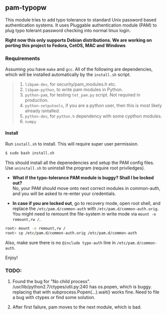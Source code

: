 ## pam-typopw

This module tries to add typo tolerance to standard Unix password based
authentication systems. It uses Pluggable authentication module (PAM) to plug
typo tolerant password checking into normal linux login.

**Right now this only supports Debian distributions. We are working on porting
this project to Fedora, CetOS, MAC and Windows**


### Requirements  
Assuming you have `make` and `gcc`. All of the following are dependencies, which
will be installed automatically by the `install.sh` script.

>1. `libpam-dev`, for security/pam_modules.h etc.
>2. `libpam-python`, to write pam modules in Python.
>3. `python-pam`, for testing `tet_pam.py` script. Not required in production.
>4. `python-setputools`, if you are a python user, then this is most likely already isntalled. 
>5. `python-dev`, for `python.h` dependency with some cypthon modules.
>6. `numpy`


<!--### How to? 
We have two implementation of this module--one in C and another in 
Python2.7. I shall explain them below in order.
 
#### C implementation
Compile the pam_module by running, `make`. If the compilation runs
good, you should get a shared library file named "pam_pwtypo.so".  We
shall explain how to add this pam module into action. First, lets do a
test run. 
```bash
$ sudo echo "auth requisite ${pwd}/pam_pwrypo.so" > /etc/pam.d/test 
$ python test_pam.py
```

If it asks for your login credentials, then you have correct
compilation of the `pam_pwtypo.so` module. Now, you just have to add
the line that you put inside `/etc/pam.d/test` file to the service
files (found in /etc/pam.d) where you wish to use typo tolerance. Add
the line before `pam_unix`.


#### Python implementation
-->
#### Install
Run `install.sh` to install. This will require super user permission.
```bash
$ sudo bash install.sh
```

This should install all the depenedencies and setup the PAM config
files. Use `uninstall.sh` to uninstall the program (require root
priviledges).


* **What if the typo-tolerance PAM module is buggy? Shall I be locked out?**   
No, your PAM should move onto next correct modules in common-auth, and you will be asked to re-enter your credentials.   

* **In case if you are locked out**, go to recovery mode, open root shell, and replace the `/etc/pam.d/common-auth` with 
`/etc/pam.d/common-auth.orig`. You might need to remount the file-system in write mode via `mount -o remount,rw /`.
```bash
root> mount -o remount,rw /
root> cp /etc/pam.d/common-auth.orig /etc/pam.d/common-auth
```
Also, make sure there is no `@include typo-auth` line in `/etc/pam.d/common-auth`.



Enjoy!


### TODO:
1. Found the bug for "No child
process". /usr/lib/python2.7/ctypes/util.py:240 has os.popen, which is
buggy. replacing that with subprocess.Popen(...).wait() works
fine. Need to file a bug with ctypes or find some solution.

2. After first failure, pam moves to the next module, which is bad.
